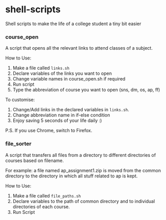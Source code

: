 # shell-scripts

Shell scripts to make the life of a college student a tiny bit easier

### course_open

A script that opens all the relevant links to attend classes of a subject.

How to Use:

1. Make a file called `links.sh`
2. Declare variables of the links you want to open
3. Change variable names in course_open.sh if required
4. Run script
5. Type the abbreviation of course you want to open (sns, dm, os, ap, ff)

To customise:

1. Change/Add links in the declared variables in `links.sh`.
2. Change abbreviation name in if-else condition
3. Enjoy saving 5 seconds of your life daily :)

P.S. If you use Chrome, switch to Firefox.

### file_sorter

A script that transfers all files from a directory to different directories of courses based on filename.

For example: a file named ap_assignment1.zip is moved from the common directory to the directory in which all stuff related to ap is kept.

How to Use:

1. Make a file called `file_paths.sh`
2. Declare variables to the path of common directory and to individual directories of each course.
3. Run Script
